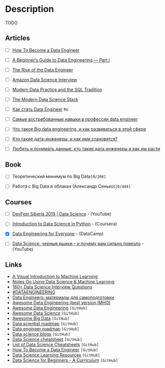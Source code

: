 # Description

TODO


## Articles

- [ ] [How To Become a Data Engineer](https://khashtamov.com/en/how-to-become-a-data-engineer/)
- [ ] [A Beginner’s Guide to Data Engineering — Part I](https://medium.com/@rchang/a-beginners-guide-to-data-engineering-part-i-4227c5c457d7)
- [ ] [The Rise of the Data Engineer](https://www.freecodecamp.org/news/the-rise-of-the-data-engineer-91be18f1e603/)
- [ ] [Amazon Data Science Interview](https://medium.com/acing-ai/amazon-ai-interview-questions-acing-the-ai-interview-3ed4e671920f)
- [ ] [Modern Data Practice and the SQL Tradition](https://tselai.com/modern-data-practice-and-the-sql-tradition.html)
- [ ] [The Modern Data Science Stack](https://fivetran.com/blog/modern-data-science-stack)
- [ ] [Как стать Data Engineer](https://khashtamov.com/ru/data-engineer/) `RU`
- [ ] [Самые востребованные навыки в профессии data engineer](https://habr.com/ru/company/productivity_inside/blog/484120/)
- [ ] [Что такое Big data engineering, и как развиваться в этой сфере](https://habr.com/ru/company/skillfactory/blog/552432/)
- [ ] [Кто такие дата-инженеры, и как ими становятся?](https://habr.com/ru/company/otus/blog/452670/)
- [ ] [Любить и понимать данные: кто такие дата инженеры и как им расти](https://ain.ua/2021/10/19/lyubit-i-ponimat-dannye-kto-takie-data-inzhenery-i-kak-im-rasti/?utmsorce)


## Book

- [ ] Теоретический минимум по Big Data`[0/208]`
- [ ] Работа с Big Data в облаках (Александр Сенько)`[0/448]`


## Courses

- [ ] [DevFest Siberia 2019 | Data Science](https://youtube.com/playlist?list=PLINg778NUJCr3gCksaJZCTMMDjH8GEQW3) - (YouTube)
- [ ] [Introduction to Data Science in Python](https://www.coursera.org/learn/python-data-analysis) - (Coursera)
- [x] [Data Engineering for Everyone](https://learn.datacamp.com/courses/data-engineering-for-everyone) - (DataCamp)
- [ ] [Data Science, черные ящики – и почему вам сильно повезло](https://youtu.be/zvGeLvWZ7yQ) - (YouTube)


## Links

- [A Visual Introduction to Machine Learning](http://www.r2d3.us/)
- [Notes On Using Data Science & Machine Learning](https://chrisalbon.com/)
- [160+ Data Science Interview Questions](https://hackernoon.com/160-data-science-interview-questions-415s3y2a)
- [#DATAENGINEERING](https://training.by/#!/News/Hashtag/dataengineering?lang=ru)
- [Data Engineers: материалы для самоподготовки](https://training.by/#!/News/131?lang=ru)
- [Awesome Data Engineering (best version IMHO)](https://awesomedataengineering.com/)
- [Awesome Data Engineering](https://github.com/igorbarinov/awesome-data-engineering) `[GitHub]`
- [Awesome Data Science](https://github.com/academic/awesome-datascience) `[GitHub]`
- [Awesome Big Data](https://github.com/0xnr/awesome-bigdata) `[GitHub]`
- [Data scientist roadmap](https://github.com/MrMimic/data-scientist-roadmap) `[GitHub]`
- [Data engineer roadmap](https://github.com/datastacktv/data-engineer-roadmap) `[GitHub]`
- [Data science blogs](https://github.com/rushter/data-science-blogs) `[GitHub]`
- [Data Science cheatsheet](https://github.com/ml874/Data-Science-Cheatsheet) `[GitHub]`
- [List of Data Science Cheatsheets](https://github.com/FavioVazquez/ds-cheatsheets) `[GitHub]`
- [How To Become a Data Engineer](https://github.com/adilkhash/Data-Engineering-HowTo) `[GitHub]`
- [Data Science Learning Resources](https://github.com/rebecca-vickery/data-science-learning-resources) `[GitHub]`
- [Data Science for Beginners - A Curriculum](https://github.com/microsoft/Data-Science-For-Beginners) `[GitHub]`
